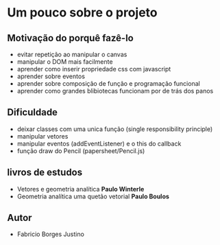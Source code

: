 # Um pouco sobre o projeto

## Motivação do porquê fazê-lo
- evitar repetição ao manipular o canvas
- manipular o DOM mais facilmente
- aprender como inserir propriedade css com javascript
- aprender sobre eventos
- aprender sobre composição de função e programação funcional
- aprender como grandes blibiotecas funcionam por de trás dos panos

## Dificuldade
- deixar classes com uma unica função (single responsibility principle)
- manipular vetores 
- manipular eventos (addEventListener) e o this do callback
- função draw do Pencil (papersheet/Pencil.js)

## livros de estudos
- Vetores e geometria analítica **Paulo Winterle**
- Geometria analítica uma quetão vetorial **Paulo Boulos**

## Autor
- Fabricio Borges Justino